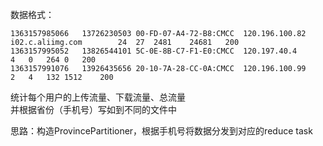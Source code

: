 数据格式：
```$xslt
1363157985066 	13726230503	00-FD-07-A4-72-B8:CMCC	120.196.100.82	i02.c.aliimg.com		24	27	2481	24681	200
1363157995052 	13826544101	5C-0E-8B-C7-F1-E0:CMCC	120.197.40.4			4	0	264	0	200
1363157991076 	13926435656	20-10-7A-28-CC-0A:CMCC	120.196.100.99			2	4	132	1512	200
```

统计每个用户的上传流量、下载流量、总流量               
并根据省份（手机号）写如到不同的文件中               


思路：构造ProvincePartitioner，根据手机号将数据分发到对应的reduce task
